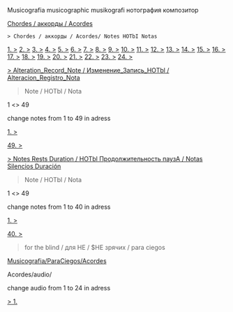 Musicografia musicographic musikografi нотография композитор

[Chordes / аккорды / Acordes](https://aibolem.github.io/BrailleTermWeb_Austereich/Musicografia/Acordes/Acordes.html)


    > Chordes / аккорды / Acordes/ Notes HOTbI Notas
[1. >](https://aibolem.github.io/BrailleTermWeb/Musicografia/Acordes/Notas/1.svg)
[2. >](https://aibolem.github.io/BrailleTermWeb/Musicografia/Acordes/Notas/2.svg)
[3. >](https://aibolem.github.io/BrailleTermWeb/Musicografia/Acordes/Notas/3.svg)
[4. >](https://aibolem.github.io/BrailleTermWeb/Musicografia/Acordes/Notas/4.svg)
[5. >](https://aibolem.github.io/BrailleTermWeb/Musicografia/Acordes/Notas/5.svg)
[6. >](https://aibolem.github.io/BrailleTermWeb/Musicografia/Acordes/Notas/6.svg)
[7. >](https://aibolem.github.io/BrailleTermWeb/Musicografia/Acordes/Notas/7.svg)
[8. >](https://aibolem.github.io/BrailleTermWeb/Musicografia/Acordes/Notas/8.svg)
[9. >](https://aibolem.github.io/BrailleTermWeb/Musicografia/Acordes/Notas/9.svg)
[10. >](https://aibolem.github.io/BrailleTermWeb/Musicografia/Acordes/Notas/10.svg)
[11. >](https://aibolem.github.io/BrailleTermWeb/Musicografia/Acordes/Notas/11.svg)
[12. >](https://aibolem.github.io/BrailleTermWeb/Musicografia/Acordes/Notas/12.svg)
[13. >](https://aibolem.github.io/BrailleTermWeb/Musicografia/Acordes/Notas/13.svg)
[14. >](https://aibolem.github.io/BrailleTermWeb/Musicografia/Acordes/Notas/14.svg)
[15. >](https://aibolem.github.io/BrailleTermWeb/Musicografia/Acordes/Notas/15.svg)
[16. >](https://aibolem.github.io/BrailleTermWeb/Musicografia/Acordes/Notas/16.svg)
[17. >](https://aibolem.github.io/BrailleTermWeb/Musicografia/Acordes/Notas/17.svg)
[18. >](https://aibolem.github.io/BrailleTermWeb/Musicografia/Acordes/Notas/18.svg)
[19. >](https://aibolem.github.io/BrailleTermWeb/Musicografia/Acordes/Notas/19.svg)
[20. >](https://aibolem.github.io/BrailleTermWeb/Musicografia/Acordes/Notas/20.svg)
[21. >](https://aibolem.github.io/BrailleTermWeb/Musicografia/Acordes/Notas/21.svg)
[22. >](https://aibolem.github.io/BrailleTermWeb/Musicografia/Acordes/Notas/22.svg)
[23. >](https://aibolem.github.io/BrailleTermWeb/Musicografia/Acordes/Notas/23.svg)
[24. >](https://aibolem.github.io/BrailleTermWeb/Musicografia/Acordes/Notas/24.svg)


[> Alteration_Record_Note / Изменение_Запись_HOTbl  / Alteracion_Registro_Nota
](https://aibolem.github.io/BrailleTermWeb_Austereich/Musicografia/Alteracion_Registro_Nota/Alteracion_Registro_Nota.html)


> Note / HOTbl  / Nota

1 <> 49

change notes from 1 to 49 in adress

[1. >](https://aibolem.github.io/BrailleTermWeb_Austereich/Musicografia/Alteracion_Registro_Nota/Notas/1.svg)


[49. >](https://aibolem.github.io/BrailleTermWeb_Austereich/Musicografia/Alteracion_Registro_Nota/Notas/49.svg)


[>  Notes Rests Duration  /  HOTbl Продолжительность паузA  /  Notas Silencios Duración](https://aibolem.github.io/BrailleTermWeb_Austereich/Musicografia/Notas_silencios_duracion/Notas_silencios_duracion.html)


> Note / HOTbl  / Nota

1 <> 49

change notes from 1 to 40 in adress

[1. >](https://aibolem.github.io/BrailleTermWeb_Austereich/Musicografia/Notas_silencios_duracion/Notas/1.svg)

[40. >](https://aibolem.github.io/BrailleTermWeb_Austereich/Musicografia/Notas_silencios_duracion/Notas/40.svg)



> for the blind / для HE / $HE зрячих / para ciegos

[Musicografia/ParaCiegos/Acordes](https://aibolem.github.io/BrailleTermWeb_Austereich/Musicografia/ParaCiegos/Acordes/Acordes.html)

Acordes/audio/

change audio from 1 to 24 in adress

[> 1.](https://aibolem.github.io/BrailleTermWeb_Austereich/Musicografia/ParaCiegos/Acordes/audio/1.mp3) 





